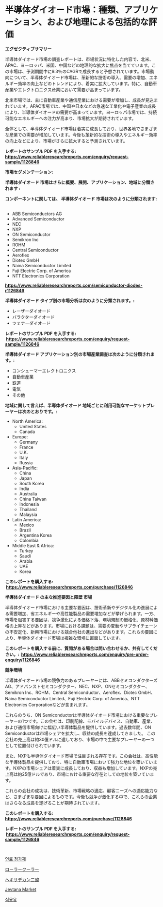<p><h1>半導体ダイオード市場：種類、アプリケーション、および地理による包括的な評価</h1></p><p><strong>エグゼクティブサマリー</strong></p>
<p><p>半導体ダイオード市場の調査レポートは、市場状況に特化した内容で、北米、APAC、ヨーロッパ、米国、中国などの地理的な拡大に焦点を当てています。この市場は、予測期間中に9.3％のCAGRで成長すると予想されています。市場動向について、半導体ダイオード市場は、革新的な技術の導入、需要の増加、エネルギー効率の向上などのトレンドにより、着実に拡大しています。特に、自動車産業やエレクトロニクス産業において需要が高まっています。</p><p>北米市場では、主に自動車産業や通信産業における需要が増加し、成長が見込まれています。APAC市場では、中国や日本などの急速な工業化や電子産業の成長により、半導体ダイオードの需要が高まっています。ヨーロッパ市場では、持続可能なエネルギーへの注力が高まり、市場拡大が期待されています。</p><p>全体として、半導体ダイオード市場は着実に成長しており、世界各地でさまざまな産業での需要が増加しています。今後も革新的な技術の導入やエネルギー効率の向上などにより、市場がさらに拡大すると予測されています。</p></p>
<p><strong>レポートのサンプル PDF を入手する: <a href="https://www.reliableresearchreports.com/enquiry/request-sample/1126846">https://www.reliableresearchreports.com/enquiry/request-sample/1126846</a></strong></p>
<p><strong>市場セグメンテーション:</strong></p>
<p><strong> 半導体ダイオード 市場はさらに概要、展開、アプリケーション、地域に分類されます :</strong></p>
<p><strong>コンポーネントに関しては、 半導体ダイオード 市場は次のように分類されます: &nbsp;</strong></p>
<p><ul><li>ABB Semiconductors AG</li><li>Advanced Semiconductor</li><li>NEC</li><li>NXP</li><li>ON Semiconductor</li><li>Semikron Inc</li><li>ROHM</li><li>Central Semiconductor</li><li>Aeroflex</li><li>Diotec GmbH</li><li>Naina Semiconductor Limited</li><li>Fuji Electric Corp. of America</li><li>NTT Electronics Corporation</li></ul></p>
<p><strong><a href="https://www.reliableresearchreports.com/semiconductor-diodes-r1126846">https://www.reliableresearchreports.com/semiconductor-diodes-r1126846</a></strong></p>
<p><strong> 半導体ダイオード タイプ別の市場分析は次のように分類されます。:</strong></p>
<p><ul><li>レーザーダイオード</li><li>バラクターダイオード</li><li>ツェナーダイオード</li></ul></p>
<p><strong>レポートのサンプル PDF を入手する: &nbsp;<a href="https://www.reliableresearchreports.com/enquiry/request-sample/1126846">https://www.reliableresearchreports.com/enquiry/request-sample/1126846</a></strong></p>
<p><strong> 半導体ダイオード アプリケーション別の市場産業調査は次のように分類されます。:</strong></p>
<p><ul><li>コンシューマーエレクトロニクス</li><li>自動車産業</li><li>鉄道</li><li>電気</li><li>その他</li></ul></p>
<p><strong>地域に関して言えば、半導体ダイオード 地域ごとに利用可能なマーケットプレーヤーは次のとおりです。:</strong></p>
<p><ul>
    <li>
        North America:
        <ul>
            <li>United States</li>
            <li>Canada</li>
        </ul>
    </li>
    <li>
        Europe:
        <ul>
            <li>Germany</li>
            <li>France</li>
            <li>U.K.</li>
            <li>Italy</li>
            <li>Russia</li>
        </ul>
    </li>
    <li>
        Asia-Pacific:
        <ul>
            <li>China</li>
            <li>Japan</li>
            <li>South Korea</li>
            <li>India</li>
            <li>Australia</li>
            <li>China Taiwan</li>
            <li>Indonesia</li>
            <li>Thailand</li>
            <li>Malaysia</li>
        </ul>
    </li>
    <li>
        Latin America:
        <ul>
            <li>Mexico</li>
            <li>Brazil</li>
            <li>Argentina Korea</li>
            <li>Colombia</li>
        </ul>
    </li>
    <li>
        Middle East & Africa:
        <ul>
            <li>Turkey</li>
            <li>Saudi</li>
            <li>Arabia</li>
            <li>UAE</li>
            <li>Korea</li>
        </ul>
    </li>
    </ul></p>
<p><strong>このレポートを購入する: &nbsp;<a href="https://www.reliableresearchreports.com/purchase/1126846">https://www.reliableresearchreports.com/purchase/1126846</a></strong></p>
<p><strong>半導体ダイオード の主な推進要因と障壁 市場</strong></p>
<p><p>半導体ダイオード市場における主要な要因は、技術革新やデジタル化の進展による需要増加、省エネルギーや高性能製品の需要増加などが挙げられます。一方、市場を阻害する要因は、競争激化による価格下落、環境規制の厳格化、原材料価格の上昇などがあります。市場における課題は、需要の変動やサプライチェーンの不安定化、新興市場における競合他社の進出などがあります。これらの要因により、半導体ダイオード市場は複雑な環境に直面しています。</p></p>
<p><strong>このレポートを購入する前に、質問がある場合は問い合わせるか、共有してください。:&nbsp; <a href="https://www.reliableresearchreports.com/enquiry/pre-order-enquiry/1126846">https://www.reliableresearchreports.com/enquiry/pre-order-enquiry/1126846</a></strong></p>
<p><strong>競争環境</strong></p>
<p><p>半導体ダイオード市場の競争力のあるプレーヤーには、ABBセミコンダクターズAG、アドバンストセミコンダクター、NEC、NXP、ONセミコンダクター、Semikron Inc、ROHM、Central Semiconductor、Aeroflex、Diotec GmbH、Naina Semiconductor Limited、Fuji Electric Corp. of America、NTT Electronics Corporationなどが含まれます。</p><p>これらのうち、ON Semiconductorは半導体ダイオード市場における重要なプレーヤーの1つです。この会社は、印刷配線、モバイルデバイス、自動車、産業、および通信市場向けに幅広い半導体製品を提供しています。過去数年間、ON Semiconductorは市場シェアを拡大し、収益の成長を達成してきました。 この会社の売上高は約30億ドルに達しており、市場の中で主要なプレーヤーの一つとして位置付けられています。</p><p>また、NXPも半導体ダイオード市場で注目される存在です。この会社は、高性能な半導体製品を提供しており、特に自動車市場において強力な地位を築いています。NXPの市場シェアは着実に成長しており、収益も増加しています。NXPの売上高は約25億ドルであり、市場における重要な存在としての地位を築いています。</p><p>これらの会社の成功は、技術革新、市場戦略の適応、顧客ニーズへの適応能力など、さまざまな要因によるものです。今後も競争が激化する中で、これらの企業はさらなる成長を遂げることが期待されています。</p></p>
<p><strong>このレポートを購入する: &nbsp; <a href="https://www.reliableresearchreports.com/purchase/1126846">https://www.reliableresearchreports.com/purchase/1126846</a></strong></p>
<p><strong>レポートのサンプル PDF を入手する: &nbsp;<a href="https://www.reliableresearchreports.com/enquiry/request-sample/1126846">https://www.reliableresearchreports.com/enquiry/request-sample/1126846</a></strong><strong></strong></p>
<p>&nbsp;</p>
<p><p><a href="https://medium.com/@tonyolfson67562023/%EC%97%B0%EB%A3%8C-%EC%B2%A8%EA%B0%80%EC%A0%9C-%EC%8B%9C%EC%9E%A5-%EC%8B%9C%EC%9E%A5-cagr-%EC%8B%9C%EC%9E%A5-%EB%8F%99%ED%96%A5-%EB%B0%8F-%EC%84%B1%EC%9E%A5-%EC%A0%84%EB%9E%B5%EC%97%90-%EB%8C%80%ED%95%9C-%ED%86%B5%EC%B0%B0%EB%A0%A5-17c7263b8dad">연료 첨가제</a></p><p><a href="https://medium.com/@myronobertrtys5475654/%E3%83%AD%E3%83%BC%E3%83%A9%E3%83%BC%E3%82%AF%E3%83%BC%E3%83%A9%E3%83%BC%E3%83%9E%E3%83%BC%E3%82%B1%E3%83%83%E3%83%88%E3%81%AF-%E5%B8%82%E5%A0%B4%E3%82%B7%E3%82%A7%E3%82%A2-%E5%B8%82%E5%A0%B4%E3%83%88%E3%83%AC%E3%83%B3%E3%83%89-%E5%B8%82%E5%A0%B4%E6%88%90%E9%95%B7%E3%81%AB%E9%96%A2%E3%81%99%E3%82%8B%E6%83%85%E5%A0%B1%E3%82%92%E6%8F%90%E4%BE%9B%E3%81%97%E3%81%BE%E3%81%99-99fb5676626d">ローラークーラー</a></p><p><a href="https://medium.com/@nairn_boy/%E3%83%98%E3%82%AD%E3%82%B5%E3%83%87%E3%82%AB%E3%83%B3%E3%82%B8%E3%82%AA%E9%85%B8%E5%B8%82%E5%A0%B4%E5%88%86%E6%9E%90-%E3%81%9D%E3%81%AEcagr-%E5%B8%82%E5%A0%B4%E3%82%BB%E3%82%B0%E3%83%A1%E3%83%B3%E3%83%86%E3%83%BC%E3%82%B7%E3%83%A7%E3%83%B3%E3%81%8A%E3%82%88%E3%81%B3%E3%82%B0%E3%83%AD%E3%83%BC%E3%83%90%E3%83%AB%E7%94%A3%E6%A5%AD%E3%81%AE%E6%A6%82%E8%A6%81-adadbbe28adc">ヘキサデカン二酸</a></p><p><a href="https://github.com/ChiragRP21/Market-Research-Report-List-4/blob/main/jevtana-market.md">Jevtana Market</a></p><p><a href="https://medium.com/@arthuralety6767836754/%EC%8B%9D%EC%9A%A9%EC%9C%A0-%EC%8B%9C%EC%9E%A5-%EC%8B%9C%EC%9E%A5-cagr-%EC%8B%9C%EC%9E%A5-%EB%8F%99%ED%96%A5-%EB%B0%8F-%EC%84%B1%EC%9E%A5-%EC%A0%84%EB%9E%B5%EC%97%90-%EB%8C%80%ED%95%9C-%ED%86%B5%EC%B0%B0%EB%A0%A5-0837648c2085">식용유</a></p></p>